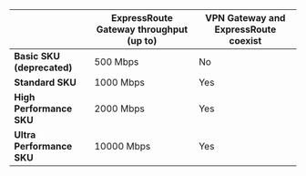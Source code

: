 |  | **ExpressRoute Gateway throughput (up to)** | **VPN Gateway and ExpressRoute coexist** |
| --- | --- | --- |
| **Basic SKU (deprecated)** |500 Mbps |No |
| **Standard SKU** |1000 Mbps |Yes |
| **High Performance SKU** |2000 Mbps |Yes |
| **Ultra Performance SKU** |10000 Mbps |Yes |